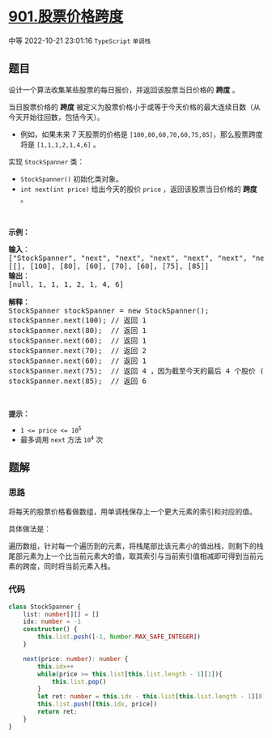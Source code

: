 # [901.股票价格跨度](https://leetcode.cn/problems/online-stock-span)
<span class="diff diff-medium">中等</span>
2022-10-21 23:01:16 `TypeScript` `单调栈`
## 题目
<p>设计一个算法收集某些股票的每日报价，并返回该股票当日价格的 <strong>跨度</strong> 。</p>

<p>当日股票价格的 <strong>跨度</strong> 被定义为股票价格小于或等于今天价格的最大连续日数（从今天开始往回数，包括今天）。</p>

<ul>
  <li>
  <p>例如，如果未来 7 天股票的价格是 <code>[100,80,60,70,60,75,85]</code>，那么股票跨度将是 <code>[1,1,1,2,1,4,6]</code> 。</p>
  </li>
</ul>

<p>实现 <code>StockSpanner</code> 类：</p>

<ul>
  <li><code>StockSpanner()</code> 初始化类对象。</li>
  <li><code>int next(int price)</code> 给出今天的股价 <code>price</code> ，返回该股票当日价格的 <strong>跨度</strong> 。</li>
</ul>

<p>&nbsp;</p>

<p><strong class="example">示例：</strong></p>

<pre>
<strong>输入</strong>：
["StockSpanner", "next", "next", "next", "next", "next", "next", "next"]
[[], [100], [80], [60], [70], [60], [75], [85]]
<strong>输出</strong>：
[null, 1, 1, 1, 2, 1, 4, 6]

<strong>解释：</strong>
StockSpanner stockSpanner = new StockSpanner();
stockSpanner.next(100); // 返回 1
stockSpanner.next(80);  // 返回 1
stockSpanner.next(60);  // 返回 1
stockSpanner.next(70);  // 返回 2
stockSpanner.next(60);  // 返回 1
stockSpanner.next(75);  // 返回 4 ，因为截至今天的最后 4 个股价 (包括今天的股价 75) 都小于或等于今天的股价。
stockSpanner.next(85);  // 返回 6
</pre>
&nbsp;

<p><strong>提示：</strong></p>

<ul>
  <li><code>1 &lt;= price &lt;= 10<sup>5</sup></code></li>
  <li>最多调用 <code>next</code> 方法 <code>10<sup>4</sup></code> 次</li>
</ul>


## 题解
### 思路
将每天的股票价格看做数组，用单调栈保存上一个更大元素的索引和对应的值。

具体做法是：

遍历数组，针对每一个遍历到的元素，将栈尾部比该元素小的值出栈，则剩下的栈尾部元素为上一个比当前元素大的值，取其索引与当前索引值相减即可得到当前元素的跨度，同时将当前元素入栈。

### 代码
```typescript
class StockSpanner {
    list: number[][] = []
    idx: number = -1
    constructor() {
        this.list.push([-1, Number.MAX_SAFE_INTEGER])
    }

    next(price: number): number {
        this.idx++
        while(price >= this.list[this.list.length - 1][1]){
            this.list.pop()
        }
        let ret: number = this.idx - this.list[this.list.length - 1][0]
        this.list.push([this.idx, price])
        return ret;
    }
}
```
